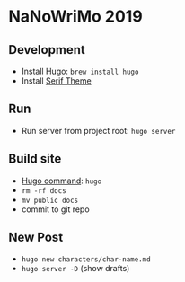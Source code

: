 # NaNoWriMo 2019

## Development
- Install Hugo: `brew install hugo`
- Install [Serif Theme](https://github.com/JugglerX/hugo-serif-theme) 

## Run
- Run server from project root: `hugo server`

## Build site
- [Hugo command](https://gohugo.io/commands/hugo/): `hugo`
- `rm -rf docs`
- `mv public docs`
- commit to git repo 

## New Post
- `hugo new characters/char-name.md`
- `hugo server -D` (show drafts)